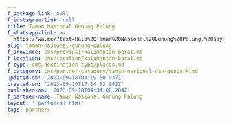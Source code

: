 ```yaml
---
f_package-link: null
f_instagram-link: null
title: Taman Nasional Gunung Palung
f_whatsapp-link: >-
  https://wa.me/?text=Halo%20Taman%20Nasional%20Gunung%20Palung,%20saya%20dapat%20info%20dari%20@loocale.id%20dan%20punya%20pertanyaan
slug: taman-nasional-gunung-palung
f_province: cms/provinsi/kalimantan-barat.md
f_location: cms/location/kalimantan-barat.md
f_type: cms/destination-type/places.md
f_category: cms/partner-category/taman-nasional-dan-geopark.md
updated-on: '2023-09-18T04:19:50.037Z'
created-on: '2023-09-10T17:04:53.042Z'
published-on: '2023-09-18T04:34:08.284Z'
f_partner-name: Taman Nasional Gunung Palung
layout: '[partners].html'
tags: partners
---
```



